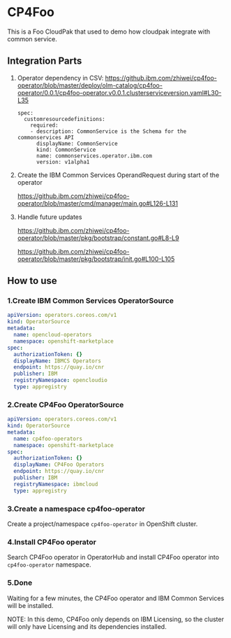 # CP4Foo

This is a Foo CloudPak that used to demo how cloudpak integrate with common service.

## Integration Parts

1. Operator dependency in CSV: https://github.ibm.com/zhiwei/cp4foo-operator/blob/master/deploy/olm-catalog/cp4foo-operator/0.0.1/cp4foo-operator.v0.0.1.clusterserviceversion.yaml#L30-L35

    ```
    spec:
      customresourcedefinitions:
        required:
        - description: CommonService is the Schema for the commonservices API
          displayName: CommonService
          kind: CommonService
          name: commonservices.operator.ibm.com
          version: v1alpha1
    ```

2. Create the IBM Common Services OperandRequest during start of the operator

    https://github.ibm.com/zhiwei/cp4foo-operator/blob/master/cmd/manager/main.go#L126-L131


3. Handle future updates

    https://github.ibm.com/zhiwei/cp4foo-operator/blob/master/pkg/bootstrap/constant.go#L8-L9

    https://github.ibm.com/zhiwei/cp4foo-operator/blob/master/pkg/bootstrap/init.go#L100-L105


## How to use

### 1.Create IBM Common Services OperatorSource

```yaml
apiVersion: operators.coreos.com/v1
kind: OperatorSource
metadata:
  name: opencloud-operators
  namespace: openshift-marketplace
spec:
  authorizationToken: {}
  displayName: IBMCS Operators
  endpoint: https://quay.io/cnr
  publisher: IBM
  registryNamespace: opencloudio
  type: appregistry
```

### 2.Create CP4Foo OperatorSource

```yaml
apiVersion: operators.coreos.com/v1
kind: OperatorSource
metadata:
  name: cp4foo-operators
  namespace: openshift-marketplace
spec:
  authorizationToken: {}
  displayName: CP4Foo Operators
  endpoint: https://quay.io/cnr
  publisher: IBM
  registryNamespace: ibmcloud
  type: appregistry
```

### 3.Create a namespace cp4foo-operator

Create a project/namespace `cp4foo-operator` in OpenShift cluster.


### 4.Install CP4Foo operator

Search CP4Foo operator in OperatorHub and install CP4Foo operator into `cp4foo-operator` namespace.


### 5.Done

Waiting for a few minutes, the CP4Foo operator and IBM Common Services will be installed.

NOTE: In this demo, CP4Foo only depends on IBM Licensing, so the cluster will only have Licensing and its dependencies installed.
